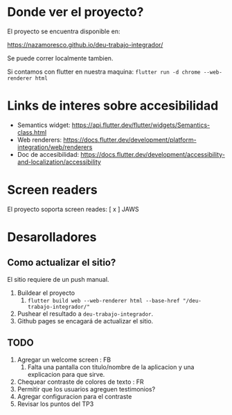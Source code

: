 # Donde ver el proyecto?

El proyecto se encuentra disponible en:

https://nazamoresco.github.io/deu-trabajo-integrador/

Se puede correr localmente tambien.

Si contamos con flutter en nuestra maquina: `flutter run -d chrome --web-renderer html`

# Links de interes sobre accesibilidad

* Semantics widget: https://api.flutter.dev/flutter/widgets/Semantics-class.html
* Web renderers: https://docs.flutter.dev/development/platform-integration/web/renderers
* Doc de accesibilidad: https://docs.flutter.dev/development/accessibility-and-localization/accessibility

# Screen readers

El proyecto soporta screen reades:
[ x ] JAWS

# Desarolladores
## Como actualizar el sitio?

El sitio requiere de un push manual.
1. Buildear el proyecto
   1. `flutter build web --web-renderer html --base-href "/deu-trabajo-integrador/"`
2. Pushear el resultado a `deu-trabajo-integrador`.
3. Github pages se encagará de actualizar el sitio.

##  TODO

1. Agregar un welcome screen : FB
   1. Falta una pantalla con titulo/nombre de la aplicacion y una explicacion para que sirve.
2. Chequear contraste de colores de texto : FR
3. Permitir que los usuarios agreguen testimonios?
4. Agregar configuracion para el contraste
5. Revisar los puntos del TP3

